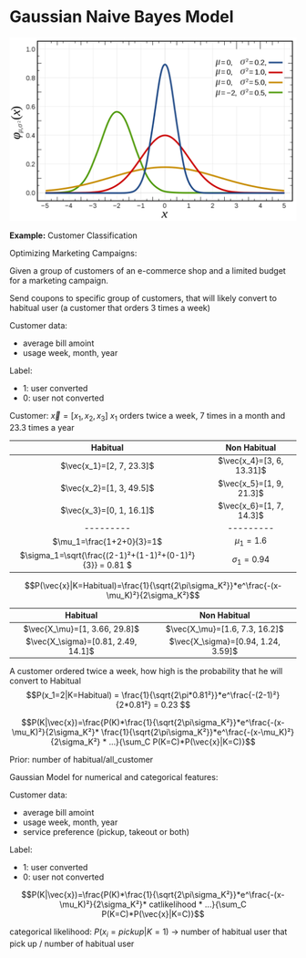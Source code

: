 # Gaussian Naive Bayes Model


!["Gaussian-Distribution"](images/1200px-Normal_Distribution_PDF.png)

**Example:** Customer Classification

Optimizing Marketing Campaigns:

Given a group of customers of an e-commerce shop and a limited budget for a marketing campaign. 

Send coupons to specific group of customers, that will likely convert to habitual user (a customer that orders 3 times a week)

Customer data:
  - average bill amoint
  - usage week, month, year

Label:
- 1: user converted
- 0: user not converted


Customer: $\vec{x} = [x_1, x_2, x_3]$
$x_1$ orders twice a week, 7 times in a month and 23.3 times a year


|Habitual|Non Habitual|
|:--------:|:--------:|
|$\vec{x_1}=[2, 7, 23.3]$|$\vec{x_4}=[3, 6, 13.31]$|
|$\vec{x_2}=[1, 3, 49.5]$|$\vec{x_5}=[1, 9, 21.3]$|
|$\vec{x_3}=[0, 1, 16.1]$|$\vec{x_6}=[1, 7, 14.3]$|
|---------|---------|
|$\mu_1=\frac{1+2+0}{3}=1$| $\mu_1 = 1.6$|
|$\sigma_1=\sqrt{\frac{(2-1)²+(1-1)²+(0-1)²}{3}} = 0.81 $| $\sigma_1 = 0.94$


$$P(\vec{x}|K=Habitual)=\frac{1}{\sqrt{2\pi\sigma_K²}}*e^\frac{-(x-\mu_K)²}{2\sigma_K²}$$

|Habitual|Non Habitual|
|:--------:|:--------:|
|$\vec{X_\mu}=[1, 3.66, 29.8]$|$\vec{X_\mu}=[1.6, 7.3, 16.2]$|
|$\vec{X_\sigma}=[0.81, 2.49, 14.1]$|$\vec{X_\sigma}=[0.94, 1.24, 3.59]$|

A customer ordered twice a week, how high is the probability that he will convert to Habitual
$$P(x_1=2|K=Habitual) = \frac{1}{\sqrt{2\pi*0.81²}}*e^\frac{-(2-1)²}{2*0.81²} = 0.23 $$

$$P(K|\vec{x})=\frac{P(K)*\frac{1}{\sqrt{2\pi\sigma_K²}}*e^\frac{-(x-\mu_K)²}{2\sigma_K²}* \frac{1}{\sqrt{2\pi\sigma_K²}}*e^\frac{-(x-\mu_K)²}{2\sigma_K²} * ...}{\sum_C P(K=C)*P(\vec{x}|K=C)}$$


Prior: number of habitual/all_customer


Gaussian Model for numerical and categorical features:


Customer data:
  - average bill amoint
  - usage week, month, year
  - service preference (pickup, takeout or both)

Label:
- 1: user converted
- 0: user not converted


$$P(K|\vec{x})=\frac{P(K)*\frac{1}{\sqrt{2\pi\sigma_K²}}*e^\frac{-(x-\mu_K)²}{2\sigma_K²}* catlikelihood * ...}{\sum_C P(K=C)*P(\vec{x}|K=C)}$$

categorical likelihood: $P(x_i=pickup|K=1)$
-> number of habitual user that pick up / number of habitual user